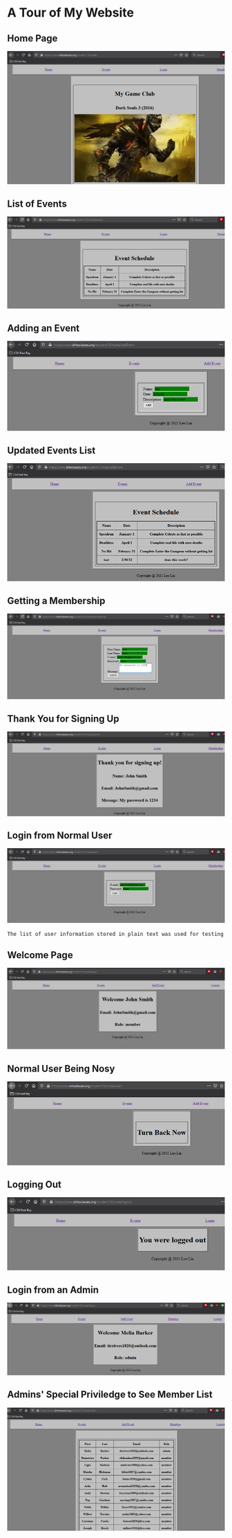 # A Tour of My Website

## Home Page
![home](images/home.PNG)

## List of Events
![events](images/events.PNG)

## Adding an Event
![addEvent](images/addEvent.PNG)

## Updated Events List
![after_addEvent](images/after_addEvent.PNG)

## Getting a Membership
![membership](images/membership.PNG)

## Thank You for Signing Up
![thanks](images/thanks.PNG)

## Login from Normal User
![login](images/login.PNG)

```
The list of user information stored in plain text was used for testing
```

## Welcome Page
![welcome](images/welcome.PNG)

## Normal User Being Nosy
![forbidden](images/forbidden.PNG)

## Logging Out
![logout](images/logout.PNG)

## Login from an Admin
![admin_login](images/admin_login.PNG)

## Admins' Special Priviledge to See Member List
![users](images/users.PNG)